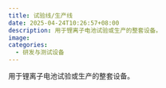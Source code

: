 ```yaml
---
title: 试验线/生产线
date: 2025-04-24T10:26:57+08:00
description: 用于锂离子电池试验或生产的整套设备。
image: 
categories:
  - 研发与测试设备
---
```


用于锂离子电池试验或生产的整套设备。
